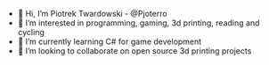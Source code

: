 - 👋 Hi, I’m Piotrek Twardowski - @Pjoterro
- 👀 I’m interested in programming, gaming, 3d printing, reading and cycling
- 🌱 I’m currently learning C# for game development
- 💞️ I’m looking to collaborate on open source 3d printing projects

<!---
Pjoterro/Pjoterro is a ✨ special ✨ repository because its `README.md` (this file) appears on your GitHub profile.
You can click the Preview link to take a look at your changes.
--->
